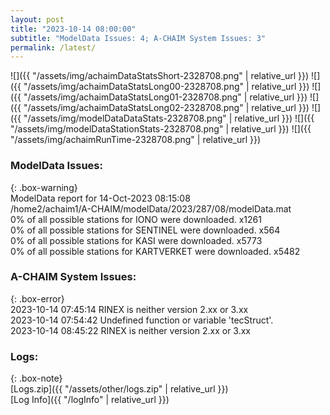 ```yaml
---
layout: post
title: "2023-10-14 08:00:00"
subtitle: "ModelData Issues: 4; A-CHAIM System Issues: 3"
permalink: /latest/
---
```


![]({{ "/assets/img/achaimDataStatsShort-2328708.png" | relative_url }})
![]({{ "/assets/img/achaimDataStatsLong00-2328708.png" | relative_url }})
![]({{ "/assets/img/achaimDataStatsLong01-2328708.png" | relative_url }})
![]({{ "/assets/img/achaimDataStatsLong02-2328708.png" | relative_url }})
![]({{ "/assets/img/modelDataDataStats-2328708.png" | relative_url }})
![]({{ "/assets/img/modelDataStationStats-2328708.png" | relative_url }})
![]({{ "/assets/img/achaimRunTime-2328708.png" | relative_url }})


### ModelData Issues:  
  
{: .box-warning}  
 ModelData report for 14-Oct-2023 08:15:08   
 /home2/achaim1/A-CHAIM/modelData/2023/287/08/modelData.mat   
 0% of all possible stations for IONO were downloaded. x1261   
 0% of all possible stations for SENTINEL were downloaded. x564   
 0% of all possible stations for KASI were downloaded. x5773   
 0% of all possible stations for KARTVERKET were downloaded. x5482   
  
### A-CHAIM System Issues:  
  
{: .box-error}  
2023-10-14 07:45:14 RINEX is neither version 2.xx or 3.xx  
2023-10-14 07:54:42 Undefined function or variable 'tecStruct'.  
2023-10-14 08:45:22 RINEX is neither version 2.xx or 3.xx  

### Logs:  
  
{: .box-note}  
[Logs.zip]({{ "/assets/other/logs.zip" | relative_url }})  
[Log Info]({{ "/logInfo" | relative_url }})  
